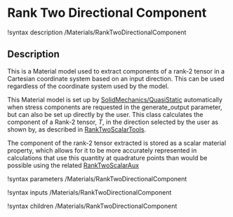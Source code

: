 # Rank Two Directional Component

!syntax description /Materials/RankTwoDirectionalComponent

## Description

This is a Material model used to extract components of a rank-2 tensor in a
Cartesian coordinate system based on an input direction. This can be used
regardless of the coordinate system used by the model.

This Material model is set up by
[SolidMechanics/QuasiStatic](/Physics/SolidMechanics/QuasiStatic/index.md) automatically
when stress components are requested in the generate_output parameter, but can
also be set up directly by the user. This class calculates the component of a
Rank-2 tensor, $T$, in the direction selected by the user as shown by, as
described in [RankTwoScalarTools](RankTwoScalarTools.md).  


The component of the rank-2 tensor extracted is stored as a scalar material
property, which allows for it to be more accurately represented in calculations
that use this quantity at quadrature points than would be possible using the
related [RankTwoScalarAux](RankTwoScalarAux.md)

!syntax parameters /Materials/RankTwoDirectionalComponent

!syntax inputs /Materials/RankTwoDirectionalComponent

!syntax children /Materials/RankTwoDirectionalComponent
